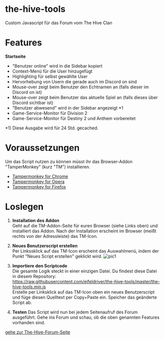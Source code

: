 # the-hive-tools
Custom Javascript für das Forum vom The Hive Clan

# Features
**Startseite**
- "Benutzer online" wird in die Sidebar kopiert 
- Context-Menü für die User hinzugefügt
- Highlighting für selbst gewählte User
- Hervorhebung von Usern die gerade auch im Discord on sind
- Mouse-over zeigt beim Benutzer den Echtnamen an (falls dieser im Discord on ist)
- Mouse-over zeigt beim Benutzer das aktuelle Spiel an (falls dieses über Discord sichtbar ist)
- "Benutzer abwesend" wird in der Sidebar angezeigt *1
- Game-Service-Monitor für Division 2
- Game-Service-Monitor für Destiny 2 und Anthem vorbereitet

*1) Diese Ausgabe wird für 24 Std. gecached.

# Voraussetzungen
Um das Script nutzen zu können müsst ihr das Browser-Addon "TamperMonkey" (kurz "TM") installieren.

* [Tampermonkey for Chrome](https://chrome.google.com/webstore/detail/tampermonkey/dhdgffkkebhmkfjojejmpbldmpobfkfo)
* [Tampermonkey for Opera](https://addons.opera.com/de/extensions/details/tampermonkey-beta/)
* [Tampermonkey for Firefox](https://addons.mozilla.org/de/firefox/addon/tampermonkey/)

# Loslegen

1. **Installation des Addon**  
Geht auf die TM-Addon-Seite für euren Browser (siehe Links oben) und installiert das Addon. Nach der Installation erscheint im Browser (meißt rechts von der Adressleiste) das TM-Icon.

2. **Neues Benutzerscript erstellen**   
Per Linkssklick auf das TM-Icon erscheint das Auswahlmenü, indem der Punkt "Neues Script erstellen" geklickt wird.
![pic1](https://c1.staticflickr.com/8/7844/46390822204_603ee56e06.jpg)

3. **Importiere den Scriptcode**  
Die gesamte Logik steckt in einer einzigen Datei. Du findest diese Datei in diesem Repository:  
https://raw.githubusercontent.com/eifeldriver/the-hive-tools/master/the-hive-tools.min.js  
Erstelle per Linksklick auf das TM-Icon oben ein neues Benutzerscript und füge diesen Quelltext per Copy+Paste ein.
Speicher das geänderte Script ab.


4. **Testen**
Das Script wird nun bei jedem Seitenaufruf des Forum ausgeführt. Gehe ins Forum und schau, ob die oben genannten Features vorhanden sind.

[gehe zur The-Hive-Forum-Seite](https://www.enter-the-hive.de/forum/forum/)



